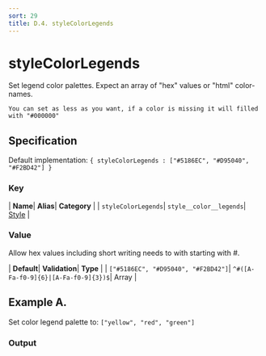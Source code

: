 ```yaml
---
sort: 29
title: D.4. styleColorLegends
---
```

# styleColorLegends

Set legend color palettes. Expect an array of "hex" values or "html" color-names.

```note
You can set as less as you want, if a color is missing it will filled with "#000000"
```


## Specification

Default implementation: ```{ styleColorLegends : ["#5186EC", "#D95040", "#F2BD42"] }```

### Key

| **Name**| **Alias**| **Category** |
| ```styleColorLegends```| ```style__color__legends```| [Style](../options/#style) |

### Value

Allow hex values including short writing needs to with starting with #.

| **Default**| **Validation**| **Type** |
| ```["#5186EC", "#D95040", "#F2BD42"]```| ```^#([A-Fa-f0-9]{6}|[A-Fa-f0-9]{3})$```| Array |



## Example A.

Set color legend palette to: ```["yellow", "red", "green"]```

### Output

  <div id="a">
      <script> 
          d3.statosio( 
    file, 
    "name", 
    [ "mobile",  "desktop" ], 
    { "styleColorLegends" : ["yellow", "red", "green"], "view__dom_id" : "a" }
)

      </script>
  </div>

Open output in a [blank window](../sources/styleColorLegends--example-a.html){:target="_self"}. 
Download examples [as zip](../sources/styleColorLegends.zip){:target="_blank"}. 

### Parameters

This dataset shows the mobile **and** desktop google pagerank performance score for a certain website.

| | **Value** | **Type** |
|------:|:------|:------|
| **Source** | ["../data/performance.json"](../data/performance.json) | String |
| **X** | ```"name"``` | String |
| **Y** | ```[ "mobile",  "desktop" ]``` | Array |
| **Options** | ```{ "styleColorLegends" : ["yellow", "red", "green"] }``` | Object |


### Source Code

* Invoke Function

```javascript
d3.statosio( 
    file, 
    "name", 
    [ "mobile",  "desktop" ], 
    { "styleColorLegends" : ["yellow", "red", "green"] }
)
```

* HTML Implementation

```html
<!DOCTYPE html>
<head>
    <title>d3.statosio - styleColorLegends</title>
    <meta content="text/html;charset=utf-8" http-equiv="Content-Type">
    <meta content="utf-8" http-equiv="encoding">
    <script src="https://cdnjs.cloudflare.com/ajax/libs/d3/6.2.0/d3.js"></script>
    <script src="../libs/statosio.js"></script>
</head>
<body>
    <script>
        d3.json( "../data/performance.json" )
            .then( ( file ) => {
                d3.statosio( 
                    file, 
                    "name", 
                    [ "mobile",  "desktop" ], 
                    { "styleColorLegends" : ["yellow", "red", "green"] }
                )
            } )
    </script>
</body>
```
## Example B.



### Output

  <div id="b">
      <script> 
          d3.statosio( 
    file, 
    "name", 
    [ "mobile",  "desktop" ], 
    { "styleColorLegends" : ["#f59351", "#c9504a", "#12514c", "#2f7872", "#a6b797"], "view__dom_id" : "b" }
)

      </script>
  </div>

Open output in a [blank window](../sources/styleColorLegends--example-b.html){:target="_self"}. 
Download examples [as zip](../sources/styleColorLegends.zip){:target="_blank"}. 

### Parameters

This dataset shows the mobile **and** desktop google pagerank performance score for a certain website.

| | **Value** | **Type** |
|------:|:------|:------|
| **Source** | ["../data/performance.json"](../data/performance.json) | String |
| **X** | ```"name"``` | String |
| **Y** | ```[ "mobile",  "desktop" ]``` | Array |
| **Options** | ```{ "styleColorLegends" : ["#f59351", "#c9504a", "#12514c", "#2f7872", "#a6b797"] }``` | Object |


### Source Code

* Invoke Function

```javascript
d3.statosio( 
    file, 
    "name", 
    [ "mobile",  "desktop" ], 
    { "styleColorLegends" : ["#f59351", "#c9504a", "#12514c", "#2f7872", "#a6b797"] }
)
```

* HTML Implementation

```html
<!DOCTYPE html>
<head>
    <title>d3.statosio - styleColorLegends</title>
    <meta content="text/html;charset=utf-8" http-equiv="Content-Type">
    <meta content="utf-8" http-equiv="encoding">
    <script src="https://cdnjs.cloudflare.com/ajax/libs/d3/6.2.0/d3.js"></script>
    <script src="../libs/statosio.js"></script>
</head>
<body>
    <script>
        d3.json( "../data/performance.json" )
            .then( ( file ) => {
                d3.statosio( 
                    file, 
                    "name", 
                    [ "mobile",  "desktop" ], 
                    { "styleColorLegends" : ["#f59351", "#c9504a", "#12514c", "#2f7872", "#a6b797"] }
                )
            } )
    </script>
</body>
```
